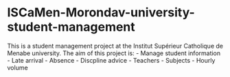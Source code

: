 # ISCaMen-Morondav-university-student-management
This is a student management project at the Institut Supérieur Catholique de Menabe university. The aim of this project is: - Manage student information - Late arrival - Absence - Discpline advice - Teachers - Subjects - Hourly volume
